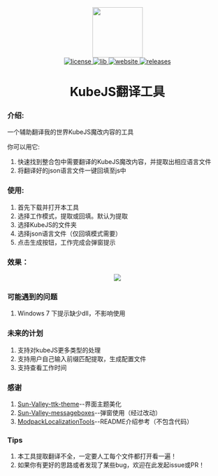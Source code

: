 <div align="center">
  <img width="115" height="115" src="https://vmct-cn.top/kubejs/icon.png">
</div>
<div align="center">
    <a href="https://github.com/Wulian233/kubejs-translate/blob/main/LICENSE">
 <img src="https://img.shields.io/badge/license-MIT-yellow.svg" alt="license">
    </a>
    <a href="https://pypi.org/project/sv-ttk">
        <img src="https://img.shields.io/badge/lib-svttk-brightgreen" alt="lib">
    </a>
    <a href="https://vmct-cn.top/kubejs/">
        <img src="https://img.shields.io/badge/website-purple" alt="website">
    </a>
    <a href="https://github.com/Wulian233/kubejs-translate/releases/tag/1.0">
        <img src="https://img.shields.io/badge/releases-1.0-blue" alt="releases">
    </a>

# KubeJS翻译工具
</div>

### 介绍:

一个辅助翻译我的世界KubeJS魔改内容的工具

你可以用它:
1. 快速找到整合包中需要翻译的KubeJS魔改内容，并提取出相应语言文件
2. 将翻译好的json语言文件一键回填至js中

### 使用:
1. 首先下载并打开本工具
2. 选择工作模式，提取或回填。默认为提取
3. 选择KubeJS的文件夹
4. 选择json语言文件（仅回填模式需要）
5. 点击生成按钮，工作完成会弹窗提示

### 效果：
<div align="center">
    <img src="https://vmct-cn.top/kubejs/kubejs.webp">
</div>

### 可能遇到的问题
1. Windows 7 下提示缺少dll，不影响使用

### 未来的计划
1. 支持对kubeJS更多类型的处理
2. 支持用户自己输入前缀匹配提取，生成配置文件
3. 支持查看工作时间

### 感谢
1. [Sun-Valley-ttk-theme](https://github.com/rdbende/Sun-Valley-ttk-theme)--界面主题美化
2. [Sun-Valley-messageboxes](https://github.com/rdbende/Sun-Valley-messageboxes)--弹窗使用（经过改动）
3. [ModpackLocalizationTools](https://github.com/XDawned/ModpackLocalizationTools/blob/master/README.md)--README介绍参考（不包含代码）

### Tips
1. 本工具提取翻译不全，一定要人工每个文件都打开看一遍！
2. 如果你有更好的思路或者发现了某些bug，欢迎在此发起issue或PR！
